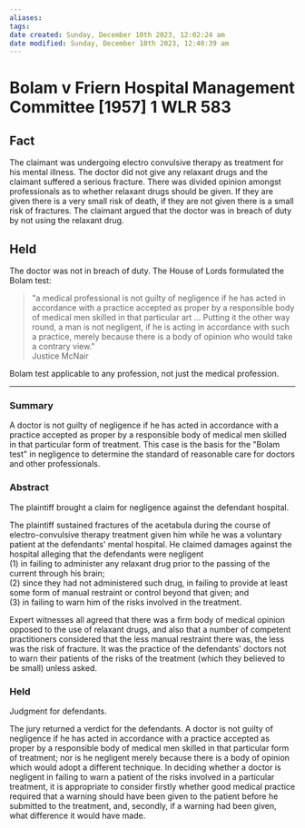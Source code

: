 ```yaml
---
aliases: 
tags: 
date created: Sunday, December 10th 2023, 12:02:24 am
date modified: Sunday, December 10th 2023, 12:40:39 am
---
```


# Bolam v Friern Hospital Management Committee [1957] 1 WLR 583

## Fact

The claimant was undergoing electro convulsive therapy as treatment for his mental illness. The doctor did not give any relaxant drugs and the claimant suffered a serious fracture. There was divided opinion amongst professionals as to whether relaxant drugs should be given. If they are given there is a very small risk of death, if they are not given there is a small risk of fractures. The claimant argued that the doctor was in breach of duty by not using the relaxant drug.  

  

## Held

  

The doctor was not in breach of duty. The House of Lords formulated the Bolam test:  

> "a medical professional is not guilty of negligence if he has acted in accordance with a practice accepted as proper by a responsible body of medical men skilled in that particular art … Putting it the other way round, a man is not negligent, if he is acting in accordance with such a practice, merely because there is a body of opinion who would take a contrary view."  
> Justice McNair

Bolam test applicable to any profession, not just the medical profession.

---

### Summary

A doctor is not guilty of negligence if he has acted in accordance with a practice accepted as proper by a responsible body of medical men skilled in that particular form of treatment. This case is the basis for the "Bolam test" in negligence to determine the standard of reasonable care for doctors and other professionals.

### Abstract

The plaintiff brought a claim for negligence against the defendant hospital.

The plaintiff sustained fractures of the acetabula during the course of electro-convulsive therapy treatment given him while he was a voluntary patient at the defendants' mental hospital. He claimed damages against the hospital alleging that the defendants were negligent  
(1) in failing to administer any relaxant drug prior to the passing of the current through his brain;  
(2) since they had not administered such drug, in failing to provide at least some form of manual restraint or control beyond that given; and  
(3) in failing to warn him of the risks involved in the treatment.

Expert witnesses all agreed that there was a firm body of medical opinion opposed to the use of relaxant drugs, and also that a number of competent practitioners considered that the less manual restraint there was, the less was the risk of fracture. It was the practice of the defendants' doctors not to warn their patients of the risks of the treatment (which they believed to be small) unless asked.

### Held

Judgment for defendants.

The jury returned a verdict for the defendants. A doctor is not guilty of negligence if he has acted in accordance with a practice accepted as proper by a responsible body of medical men skilled in that particular form of treatment; nor is he negligent merely because there is a body of opinion which would adopt a different technique. In deciding whether a doctor is negligent in failing to warn a patient of the risks involved in a particular treatment, it is appropriate to consider firstly whether good medical practice required that a warning should have been given to the patient before he submitted to the treatment, and, secondly, if a warning had been given, what difference it would have made.
